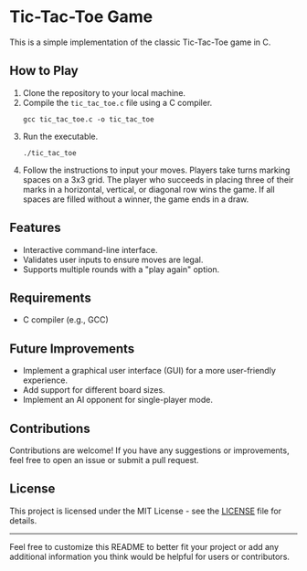 
# Tic-Tac-Toe Game

This is a simple implementation of the classic Tic-Tac-Toe game in C.

## How to Play

1. Clone the repository to your local machine.
2. Compile the `tic_tac_toe.c` file using a C compiler.
   ```
   gcc tic_tac_toe.c -o tic_tac_toe
   ```
3. Run the executable.
   ```
   ./tic_tac_toe
   ```
4. Follow the instructions to input your moves. Players take turns marking spaces on a 3x3 grid. The player who succeeds in placing three of their marks in a horizontal, vertical, or diagonal row wins the game. If all spaces are filled without a winner, the game ends in a draw.

## Features

- Interactive command-line interface.
- Validates user inputs to ensure moves are legal.
- Supports multiple rounds with a "play again" option.

## Requirements

- C compiler (e.g., GCC)

## Future Improvements

- Implement a graphical user interface (GUI) for a more user-friendly experience.
- Add support for different board sizes.
- Implement an AI opponent for single-player mode.

## Contributions

Contributions are welcome! If you have any suggestions or improvements, feel free to open an issue or submit a pull request.

## License

This project is licensed under the MIT License - see the [LICENSE](LICENSE) file for details.

---

Feel free to customize this README to better fit your project or add any additional information you think would be helpful for users or contributors.
